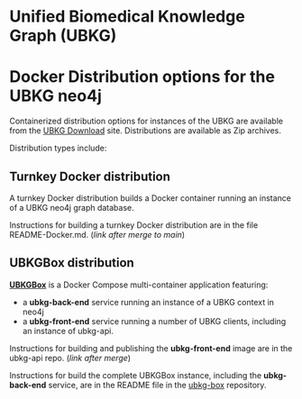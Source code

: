 # Unified Biomedical Knowledge Graph (UBKG) 
# Docker Distribution options for the UBKG neo4j

Containerized distribution options for instances of the UBKG are
available from the [UBKG Download](https://ubkg-downloads.xconsortia.org/) site.
Distributions are available as Zip archives.

Distribution types include:
## Turnkey Docker distribution

A turnkey Docker distribution builds a Docker container running an instance of a UBKG neo4j graph database.

Instructions for building a turnkey Docker distribution are in the file README-Docker.md. (_link after merge to main_)

## UBKGBox distribution

**[UBKGBox](https://github.com/x-atlas-consortia/ubkg-box)** is a Docker Compose
multi-container application featuring:
- a **ubkg-back-end** service running an instance of a UBKG context in neo4j
- a **ubkg-front-end** service running a number of UBKG clients, including an instance of ubkg-api.

Instructions for building and publishing the **ubkg-front-end** image are in the ubkg-api repo. (_link after merge_)

Instructions for build the complete UBKGBox instance, including the **ubkg-back-end** service, are in the README file in
the [ubkg-box](https://github.com/x-atlas-consortia/ubkg-box/blob/main/README.md) repository.